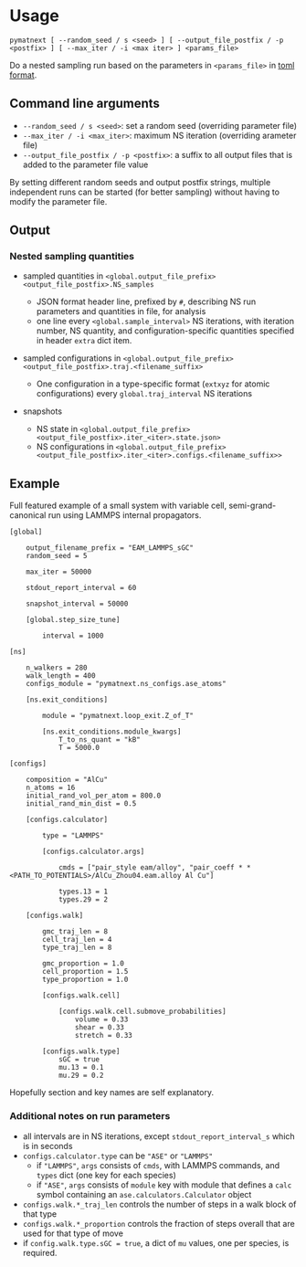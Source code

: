 # Usage

```
pymatnext [ --random_seed / s <seed> ] [ --output_file_postfix / -p <postfix> ] [ --max_iter / -i <max iter> ] <params_file>
```

Do a nested sampling run based on the parameters in `<params_file>` in [toml format](https://toml.io/en/).


## Command line arguments

 - `--random_seed / s <seed>`: set a random seed (overriding parameter file)
 - `--max_iter / -i <max_iter>`: maximum NS iteration (overriding arameter file)
 - `--output_file_postfix / -p <postfix>`: a suffix to all output files that is added to the parameter file value

By setting different random seeds and output postfix strings, multiple independent runs can be started (for better
sampling) without having to modify the parameter file.

## Output

### Nested sampling quantities

 - sampled quantities in `<global.output_file_prefix><output_file_postfix>.NS_samples`
   - JSON format header line, prefixed by `#`,  describing NS run parameters and quantities in file, for analysis
   - one line every `<global.sample_interval>` NS iterations, with iteration number, NS quantity, and 
     configuration-specific quantities specified in header `extra` dict item.

 - sampled configurations in `<global.output_file_prefix><output_file_postfix>.traj.<filename_suffix>` 
   - One configuration in a type-specific format (`extxyz` for atomic configurations) every
    `global.traj_interval` NS iterations

 - snapshots
   - NS state in `<global.output_file_prefix><output_file_postfix>.iter_<iter>.state.json>`
   - NS configurations in `<global.output_file_prefix><output_file_postfix>.iter_<iter>.configs.<filename_suffix>>`

## Example

Full featured example of a small system with variable cell, semi-grand-canonical run using LAMMPS internal propagators.
```
[global]

    output_filename_prefix = "EAM_LAMMPS_sGC"
    random_seed = 5

    max_iter = 50000

    stdout_report_interval = 60

    snapshot_interval = 50000

    [global.step_size_tune]

        interval = 1000

[ns]

    n_walkers = 280
    walk_length = 400
    configs_module = "pymatnext.ns_configs.ase_atoms"

    [ns.exit_conditions]

        module = "pymatnext.loop_exit.Z_of_T"

        [ns.exit_conditions.module_kwargs]
            T_to_ns_quant = "kB"
            T = 5000.0

[configs]

    composition = "AlCu"
    n_atoms = 16
    initial_rand_vol_per_atom = 800.0
    initial_rand_min_dist = 0.5

    [configs.calculator]

        type = "LAMMPS"

        [configs.calculator.args]

            cmds = ["pair_style eam/alloy", "pair_coeff * * <PATH_TO_POTENTIALS>/AlCu_Zhou04.eam.alloy Al Cu"]

            types.13 = 1
            types.29 = 2

    [configs.walk]

        gmc_traj_len = 8
        cell_traj_len = 4
        type_traj_len = 8

        gmc_proportion = 1.0
        cell_proportion = 1.5
        type_proportion = 1.0

        [configs.walk.cell]

            [configs.walk.cell.submove_probabilities]
                volume = 0.33
                shear = 0.33
                stretch = 0.33

        [configs.walk.type]
            sGC = true
            mu.13 = 0.1
            mu.29 = 0.2
```

Hopefully section and key names are self explanatory.

### Additional notes on run parameters

  - all intervals are in NS iterations, except `stdout_report_interval_s` which is in seconds
  - `configs.calculator.type` can be `"ASE"` or `"LAMMPS"`
    - if `"LAMMPS"`, `args` consists of `cmds`, with LAMMPS commands, and `types` dict (one key for each species)
    - if `"ASE"`, `args` consists of `module` key with module that defines a `calc` symbol containing an `ase.calculators.Calculator` object
  - `configs.walk.*_traj_len` controls the number of steps in a walk block of that type
  - `configs.walk.*_proportion` controls the fraction of steps overall that are used for that type of move
  - if `config.walk.type.sGC = true`, a dict of `mu` values, one per species, is required.
